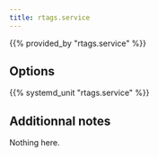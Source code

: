 ```yaml
---
title: rtags.service
---
```


{{% provided_by "rtags.service" %}}

## Options

{{% systemd_unit "rtags.service" %}}

## Additionnal notes

Nothing here.